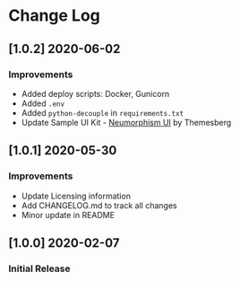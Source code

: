 # Change Log

## [1.0.2] 2020-06-02
### Improvements
- Added deploy scripts: Docker, Gunicorn
- Added `.env`
- Added `python-decouple` in `requirements.txt`
- Update Sample UI Kit - [Neumorphism UI](https://themesberg.com/product/ui-kits/neumorphism-ui) by Themesberg

## [1.0.1] 2020-05-30
### Improvements
- Update Licensing information
- Add CHANGELOG.md to track all changes
- Minor update in README

## [1.0.0] 2020-02-07
### Initial Release
